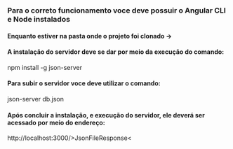 ### Para o correto funcionamento voce deve possuir o Angular CLI e Node instalados

#### Enquanto estiver na pasta onde o projeto foi clonado ->
#### A instalação do servidor deve se dar por meio da execução do comando:
npm install -g json-server
#### Para subir o servidor voce deve utilizar o comando:
json-server db.json
#### Após concluir a instalação, e execução do servidor, ele deverá ser acessado por meio do endereço:
http://localhost:3000/>JsonFileResponse<




